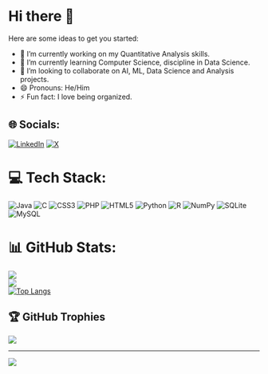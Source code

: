 # Hi there 👋

Here are some ideas to get you started:

- 🔭 I’m currently working on my Quantitative Analysis skills.
- 🌱 I’m currently learning Computer Science, discipline in Data Science.
- 👯 I’m looking to collaborate on AI, ML, Data Science and Analysis projects.
- 😄 Pronouns: He/Him
- ⚡ Fun fact: I love being organized.


## 🌐 Socials:
[![LinkedIn](https://img.shields.io/badge/LinkedIn-%230077B5.svg?logo=linkedin&logoColor=white)](https://linkedin.com/in/isaackngugi)
[![X](https://img.shields.io/badge/X-black.svg?logo=X&logoColor=white)](https://x.com/_isaackn) 

# 💻 Tech Stack:
![Java](https://img.shields.io/badge/java-%23ED8B00.svg?style=for-the-badge&logo=openjdk&logoColor=white) 
![C](https://img.shields.io/badge/c-%2300599C.svg?style=for-the-badge&logo=c&logoColor=white)
![CSS3](https://img.shields.io/badge/css3-%231572B6.svg?style=for-the-badge&logo=css3&logoColor=white)
![PHP](https://img.shields.io/badge/php-%23777BB4.svg?style=for-the-badge&logo=php&logoColor=white)
![HTML5](https://img.shields.io/badge/html5-%23E34F26.svg?style=for-the-badge&logo=html5&logoColor=white)
![Python](https://img.shields.io/badge/python-3670A0?style=for-the-badge&logo=python&logoColor=ffdd54)
![R](https://img.shields.io/badge/r-%23276DC3.svg?style=for-the-badge&logo=r&logoColor=white)
![NumPy](https://img.shields.io/badge/numpy-%23013243.svg?style=for-the-badge&logo=numpy&logoColor=white)
![SQLite](https://img.shields.io/badge/sqlite-%2307405e.svg?style=for-the-badge&logo=sqlite&logoColor=white)
![MySQL](https://img.shields.io/badge/mysql-%2300000f.svg?style=for-the-badge&logo=mysql&logoColor=white)

# 📊 GitHub Stats:
![](https://github-readme-stats.vercel.app/api?username=iamisaackn&theme=yeblu&hide_border=false&include_all_commits=true&count_private=true)<br/>
![](https://github-readme-streak-stats.herokuapp.com/?user=iamisaackn&theme=yeblu&hide_border=false)<br/>
[![Top Langs](https://github-readme-stats.vercel.app/api/top-langs/?username=iamisaackn&layout=compact&langs_count=6)](https://github.com/anuraghazra/github-readme-stats)

## 🏆 GitHub Trophies
![](https://github-profile-trophy.vercel.app/?username=iamisaackn&theme=discord&no-frame=false&no-bg=true&margin-w=4)

---

[![](https://visitcount.itsvg.in/api?id=iamisaackn&icon=0&color=0)](https://visitcount.itsvg.in)


